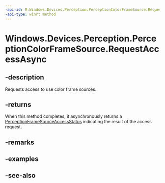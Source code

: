 ----api-id: M:Windows.Devices.Perception.PerceptionColorFrameSource.RequestAccessAsync
-api-type: winrt method
---<!-- Method syntaxpublic Windows.Foundation.IAsyncOperation<Windows.Devices.Perception.PerceptionFrameSourceAccessStatus> RequestAccessAsync()--># Windows.Devices.Perception.PerceptionColorFrameSource.RequestAccessAsync## -descriptionRequests access to use color frame sources.## -returnsWhen this method completes, it asynchronously returns a [PerceptionFrameSourceAccessStatus](perceptionframesourceaccessstatus.md) indicating the result of the access request.## -remarks## -examples## -see-also